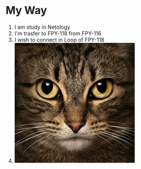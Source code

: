 # My Way
1. I am study in Netology
2. I'm trasfer to  FPY-118 from FPY-116
3. I wish to connect in Loop of FPY-118
4. ![Foto](/i.webp)